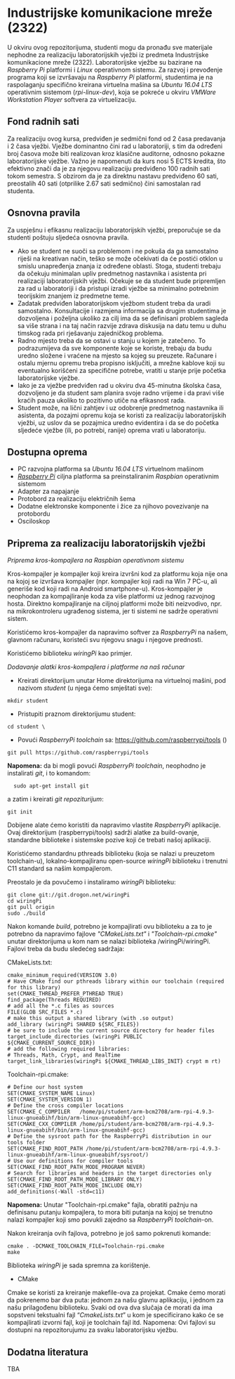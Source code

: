 # Industrijske komunikacione mreže (2322)
U okviru ovog repozitorijuma, studenti mogu da pronađu sve materijale nephodne za realizaciju laboratorijskih vježbi iz predmeta Industrijske komunikacione mreže (2322). Laboratorijske vježbe su bazirane na *Raspberry Pi* platformi i *Linux* operativnom sistemu. Za razvoj i prevođenje programa koji se izvršavaju na *Raspberry Pi* platformi, studentima je na raspolaganju specifično kreirana virtuelna mašina sa *Ubuntu 16.04 LTS* operativnim sistemom (*rpi-linux-dev*), koja se pokreće u okviru *VMWare Workstation Player* softvera za virtuelizaciju.

## Fond radnih sati
Za realizaciju ovog kursa, predviđen je sedmični fond od 2 časa predavanja i 2 časa vježbi. Vježbe dominantno čini rad u laboratoriji, s tim da određeni broj časova može biti realizovan kroz klasične auditorne, odnosno pokazne laboratorijske vježbe. Važno je napomenuti da kurs nosi 5 ECTS kredita, što efektivno znači da je za njegovu realizaciju predviđeno 100 radnih sati tokom semestra. S obzirom da je za direktnu nastavu predviđeno 60 sati, preostalih 40 sati (otprilike 2.67 sati sedmično) čini samostalan rad studenta.

## Osnovna pravila
Za uspješnu i efikasnu realizaciju laboratorijskih vježbi, preporučuje se da studenti poštuju sljedeća osnovna pravila.

* Ako se student ne suoči sa problemom i ne pokuša da ga samostalno riješi na kreativan način, teško se može očekivati da će postići otklon u smislu unapređenja znanja iz određene oblasti. Stoga, studenti trebaju da očekuju minimalan upliv predmetnog nastavnika i asistenta pri realizaciji laboratorijskih vježbi. Očekuje se da student bude pripremljen za rad u laboratoriji i da pristupi izradi vježbe sa minimalno potrebnim teorijskim znanjem iz predmetne teme.
* Zadatak predviđen laboratorijskom vježbom student treba da uradi samostalno. Konsultacije i razmjena informacija sa drugim studentima je dozvoljena i poželjna ukoliko za cilj ima da se definisani problem sagleda sa više strana i na taj način razvije zdrava diskusija na datu temu u duhu timskog rada pri rješavanju zajedničkog problema.
* Radno mjesto treba da se ostavi u stanju u kojem je zatečeno. To podrazumijeva da sve komponente koje se koriste, trebaju da budu uredno složene i vraćene na mjesto sa kojeg su preuzete. Računare i ostalu mjernu opremu treba propisno isključiti, a mrežne kablove koji su eventualno korišćeni za specifične potrebe, vratiti u stanje prije početka laboratorijske vježbe.
* Iako je za vježbe predviđen rad u okviru dva 45-minutna školska časa, dozvoljeno je da student sam planira svoje radno vrijeme i da pravi više kraćih pauza ukoliko to pozitivno utiče na efikasnost rada.
* Student može, na lični zahtjev i uz odobrenje predmetnog nastavnika ili asistenta, da pozajmi opremu koja se koristi za realizaciju laboratorijskih vježbi, uz uslov da se pozajmica uredno evidentira i da se do početka sljedeće vježbe (ili, po potrebi, ranije) oprema vrati u laboratoriju.

## Dostupna oprema
- PC razvojna platforma sa *Ubuntu 16.04 LTS* virtuelnom mašinom
- [*Raspberry Pi*](https://www.raspberrypi.org/) ciljna platforma sa preinstaliranim *Raspbian* operativnim sistemom
- Adapter za napajanje
- Protobord za realizaciju električnih šema
- Dodatne elektronske komponente i žice za njihovo povezivanje na protobordu
- Osciloskop

## Priprema za realizaciju laboratorijskih vježbi

*Priprema kros-kompajlera na Raspbian operativnom sistemu*

Kros-kompajler je kompajler koji kreira izvršni kod za platformu koja nije ona na kojoj se izvršava kompajler (npr. kompajler koji radi na Win 7 PC-u, ali generiše kod koji radi na Android smartphone-u). Kros-kompajler je neophodan za kompajliranje koda za više platformi uz jednog razvojnog hosta. Direktno kompajliranje na ciljnoj platformi može biti neizvodivo, npr. na mikrokontroleru ugrađenog sistema, jer ti sistemi ne sadrže operativni sistem.

Koristićemo kros-kompajler da napravimo softver za *RaspberryPi* na našem, glavnom računaru, koristeći svu njegovu snagu i njegove prednosti.

Koristićemo biblioteku *wiringPi* kao primjer. 

*Dodavanje alatki kros-kompajlera i platforme na naš računar*

-	Kreirati direktorijum unutar Home direktorijuma na virtuelnoj mašini, pod nazivom *student* (u njega ćemo smještati sve):
   ```
   mkdir student
   ```
-	Pristupiti praznom direktorijumu student:
  ```
  cd student \
  ```
-	Povući *RaspberryPi toolchain* sa: https://github.com/raspberrypi/tools ()
  ```
  git pull https://github.com/raspberrypi/tools 
  ```
 **Napomena:** da bi mogli povući *RaspberryPi toolchain*, neophodno je instalirati *git*, i to komandom:
   ```
     sudo apt-get install git
   ```
   a zatim i kreirati *git repoziturijum*:
   ```
   git init
   ```
  
  
Dobijene alate ćemo koristiti da napravimo vlastite *RaspberryPi* aplikacije. Ovaj direktorijum (raspberrypi/tools) sadrži alatke za build-ovanje, standardne biblioteke i sistemske pozive koji će trebati našoj aplikaciji.

Koristićemo standardnu pthreads biblioteku (koja se nalazi u preuzetom toolchain-u), lokalno-kompajliranu open-source *wiringPi* biblioteku i trenutni C11 standard sa našim kompajlerom.

Preostalo je da povučemo i instaliramo *wiringPi* biblioteku:
  ```
  git clone git://git.drogon.net/wiringPi
  cd wiringPi
  git pull origin
  sudo ./build
  ```

Nakon komande *build*, potrebno je kompajlirati ovu biblioteku a za to je potrebno da napravimo fajlove *"CMakeLists.txt"* i *"Toolchain-rpi.cmake"* unutar direktorijuma u kom nam se nalazi biblioteka /wiringPi/wiringPi. Fajlovi treba da budu sledećeg sadržaja:

CMakeLists.txt:

```
cmake_minimum_required(VERSION 3.0)
# Have CMake find our pthreads library within our toolchain (required for this library)
set(CMAKE_THREAD_PREFER_PTHREAD TRUE)
find_package(Threads REQUIRED)
# add all the *.c files as sources
FILE(GLOB SRC_FILES *.c)
# make this output a shared library (with .so output)
add_library (wiringPi SHARED ${SRC_FILES})
# be sure to include the current source directory for header files
target_include_directories (wiringPi PUBLIC ${CMAKE_CURRENT_SOURCE_DIR})
# add the following required libraries:
# Threads, Math, Crypt, and RealTime
target_link_libraries(wiringPi ${CMAKE_THREAD_LIBS_INIT} crypt m rt)
```

Toolchain-rpi.cmake:

```
# Define our host system
SET(CMAKE_SYSTEM_NAME Linux)
SET(CMAKE_SYSTEM_VERSION 1)
# Define the cross compiler locations
SET(CMAKE_C_COMPILER   /home/pi/student/arm-bcm2708/arm-rpi-4.9.3-linux-gnueabihf/bin/arm-linux-gnueabihf-gcc)
SET(CMAKE_CXX_COMPILER /home/pi/student/arm-bcm2708/arm-rpi-4.9.3-linux-gnueabihf/bin/arm-linux-gnueabihf-gcc)
# Define the sysroot path for the RaspberryPi distribution in our tools folder 
SET(CMAKE_FIND_ROOT_PATH /home/pi/student/arm-bcm2708/arm-rpi-4.9.3-linux-gnueabihf/arm-linux-gnueabihf/sysroot/)
# Use our definitions for compiler tools
SET(CMAKE_FIND_ROOT_PATH_MODE_PROGRAM NEVER)
# Search for libraries and headers in the target directories only
SET(CMAKE_FIND_ROOT_PATH_MODE_LIBRARY ONLY)
SET(CMAKE_FIND_ROOT_PATH_MODE_INCLUDE ONLY)
add_definitions(-Wall -std=c11)
```

**Napomena:** Unutar "Toolchain-rpi.cmake" fajla, obratiti pažnju na definisanu putanju kompajlera, to mora biti putanja na kojoj se trenutno nalazi kompajler koji smo povukli zajedno sa *RaspberryPi toolchain*-on.

Nakon kreiranja ovih fajlova, potrebno je još samo pokrenuti komande:

```
cmake . -DCMAKE_TOOLCHAIN_FILE=Toolchain-rpi.cmake
make
```

Biblioteka *wiringPi* je sada spremna za korištenje.

- CMake 

Cmake se koristi za kreiranje makefile-ova za projekat. Cmake ćemo morati da pokrenemo bar dva puta: jednom za našu glavnu aplikaciju, i jednom za našu prilagođenu biblioteku. Svaki od ova dva slučaja će morati da ima sopstveni tekstualni fajl “*CmakeLists.txt*” u kom je specificirano kako će se kompajlirati izvorni fajl, koji je toolchain fajl itd.
Napomena: Ovi fajlovi su dostupni na repozitorujumu za svaku laboratorijsku vježbu.


## Dodatna literatura
TBA
